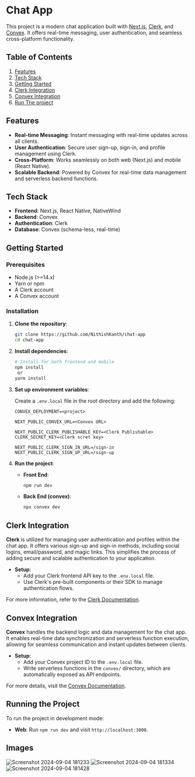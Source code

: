 
# **Chat App**

This project is a modern chat application built with [Next.js](https://nextjs.org/), [Clerk](https://clerk.dev/), and [Convex](https://convex.dev/). It offers real-time messaging, user authentication, and seamless cross-platform functionality.

## **Table of Contents**

1. [Features](#features)
2. [Tech Stack](#tech-stack)
3. [Getting Started](#getting-started)
4. [Clerk Integration](#clerk-integration)
5. [Convex Integration](#convex-integration)
6. [Run The project](#running-the-project)

## **Features**

- **Real-time Messaging**: Instant messaging with real-time updates across all clients.
- **User Authentication**: Secure user sign-up, sign-in, and profile management using Clerk.
- **Cross-Platform**: Works seamlessly on both web (Next.js) and mobile (React Native).
- **Scalable Backend**: Powered by Convex for real-time data management and serverless backend functions.

## **Tech Stack**

- **Frontend**: Next.js, React Native, NativeWind
- **Backend**: Convex
- **Authentication**: Clerk
- **Database**: Convex (schema-less, real-time)

## **Getting Started**

### **Prerequisites**

- Node.js (>=14.x)
- Yarn or npm
- A Clerk account
- A Convex account

### **Installation**

1. **Clone the repository**:

    ```bash
    git clone https://github.com/NithishKanth/chat-app
    cd chat-app
    ```

2. **Install dependencies**:

    ```bash
    # Install for both frontend and mobile
    npm install
     or
    yarm install
    ```

3. **Set up environment variables**:

    Create a `.env.local` file in the root directory and add the following:

    ```plaintext
    CONVEX_DEPLOYMENT=<project>
    
    NEXT_PUBLIC_CONVEX_URL=<Convex URL>
    
    NEXT_PUBLIC_CLERK_PUBLISHABLE_KEY=<Clerk Publishable>
    CLERK_SECRET_KEY=<Clerk scret key>
    
    NEXT_PUBLIC_CLERK_SIGN_IN_URL=/sign-in
    NEXT_PUBLIC_CLERK_SIGN_UP_URL=/sign-up
    ```

4. **Run the project**:

    - **Front End**:
        ```bash
       npm run dev
        ```
    - **Back End (convex)**:
        ```bash
       npx convex dev
        ```


## **Clerk Integration**

**Clerk** is utilized for managing user authentication and profiles within the chat app. It offers various sign-up and sign-in methods, including social logins, email/password, and magic links. This simplifies the process of adding secure and scalable authentication to your application.

- **Setup**:
  - Add your Clerk frontend API key to the `.env.local` file.
  - Use Clerk's pre-built components or their SDK to manage authentication flows.

For more information, refer to the [Clerk Documentation](https://clerk.dev/docs).

## **Convex Integration**

**Convex** handles the backend logic and data management for the chat app. It enables real-time data synchronization and serverless function execution, allowing for seamless communication and instant updates between clients.

- **Setup**:
  - Add your Convex project ID to the `.env.local` file.
  - Write serverless functions in the `convex/` directory, which are automatically exposed as API endpoints.

For more details, visit the [Convex Documentation](https://docs.convex.dev).

## **Running the Project**

To run the project in development mode:

- **Web**: Run `npm run dev` and visit `http://localhost:3000`.


<h2>Images</h2>

![Screenshot 2024-09-04 181233](https://github.com/user-attachments/assets/f779bf39-752c-47cc-9fe8-0e731c199446)
![Screenshot 2024-09-04 181334](https://github.com/user-attachments/assets/976afc3f-fbe5-4590-9379-fc55761bf2d2)
![Screenshot 2024-09-04 181428](https://github.com/user-attachments/assets/d13516ee-8991-4353-9a65-b4d99cc4bfac)

